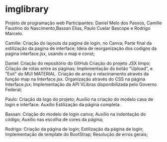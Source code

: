 # imglibrary
Projeto de programação web
Participantes: Daniel Melo dos Passos, Camille Faustino do Nascimento,Bassan Elias, Paulo Cuelar Bascope e Rodrigo Marcelo.


Camille: 
Criação do layouts da pagina de login, no Canva;
Parte final da estilização da pagina de interface;
Ideia de reorganização dos codigos da pagina interface.jsx, usando o map e const;

Daniel: 
Criação do repositório do GitHub
Criação do projeto JSX limpo;
Criação de rotas entre as páginas;
Implementação do botão "Upload", e "Exit" do MUI MATERIAL.
Criação de array e relacinamento através da função map na Interface.jsx.
Organização através do CSS na página Interface.jsx;
Implementação da API VLibras disponibilizada pelo Governo Federal;

Paulo:
Criação da logo do projeto;
Auxílio na criação do modelo cava de login e interface.
Auxílio Estilização da página completa.

Bassan:
Criação do modelo de login canva;
Auxílio na indentação do código;
Auxílio nas escolha de cores da página;

Rodrigo:
Criação da página de login;
Estilização da página de login;
Implementação de template do BootStrap;
Resolução de erros gerais;
